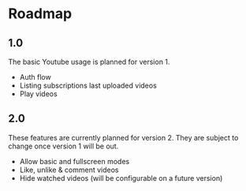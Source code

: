 # Roadmap

## 1.0

The basic Youtube usage is planned for version 1.

* Auth flow
* Listing subscriptions last uploaded videos
* Play videos

## 2.0

These features are currently planned for version 2. They are subject to change once version 1 will be out.

* Allow basic and fullscreen modes
* Like, unlike & comment videos
* Hide watched videos (will be configurable on a future version)
